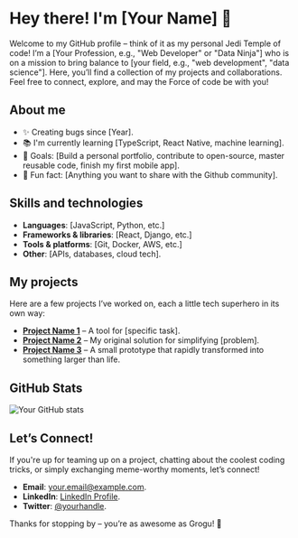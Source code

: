 # Hey there! I'm [Your Name] 👋

Welcome to my GitHub profile – think of it as my personal Jedi Temple of code! I’m a [Your Profession, e.g., "Web Developer" or "Data Ninja"] who is on a mission to bring balance to [your field, e.g., "web development", "data science"]. Here, you’ll find a collection of my projects and collaborations. Feel free to connect, explore, and may the Force of code be with you!

## About me

- ✨ Creating bugs since [Year].
- 📚 I'm currently learning [TypeScript, React Native, machine learning].
- 🎯 Goals: [Build a personal portfolio, contribute to open-source, master reusable code, finish my first mobile app].
- 🎲 Fun fact: [Anything you want to share with the Github community].

## Skills and technologies

- **Languages**: [JavaScript, Python, etc.]
- **Frameworks & libraries**: [React, Django, etc.] 
- **Tools & platforms**: [Git, Docker, AWS, etc.] 
- **Other**: [APIs, databases, cloud tech].

## My projects 

Here are a few projects I’ve worked on, each a little tech superhero in its own way:

- **[Project Name 1](https://github.com/yourusername/project1)** – A tool for [specific task].
- **[Project Name 2](https://github.com/yourusername/project2)** – My original solution for simplifying [problem].
- **[Project Name 3](https://github.com/yourusername/project3)** – A small prototype that rapidly transformed into something larger than life.

## GitHub Stats

![Your GitHub stats](https://github-readme-stats.vercel.app/api?username=User&show_icons=true&theme=radical)

## Let’s Connect!

If you're up for teaming up on a project, chatting about the coolest coding tricks, or simply exchanging meme-worthy moments, let’s connect!

- **Email**: your.email@example.com.
- **LinkedIn**: [LinkedIn Profile](https://www.linkedin.com/in/yourprofile).
- **Twitter**: [@yourhandle](https://twitter.com/yourhandle).

Thanks for stopping by – you’re as awesome as Grogu! 🌌

